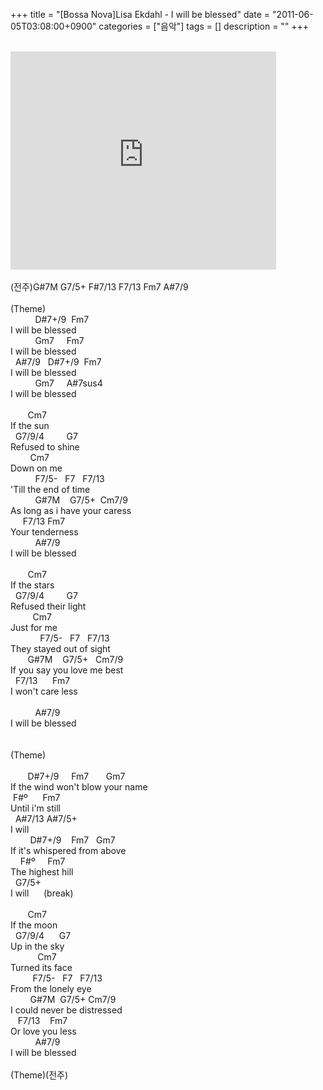 +++
title = "[Bossa Nova]Lisa Ekdahl - I will be blessed"
date = "2011-06-05T03:08:00+0900"
categories = ["음악"]
tags = []
description = ""
+++
<span class="copyright_entry" style="display:block;" title="[Bossa Nova]Lisa Ekdahl - I will be blessed@@**@@http://shed.egloos.com/3664487"></span>
<div>
 <br>
 <embed src="http://www.youtube.com/v/ysgBavOnJJA?version=3&amp;hl=ko_KR" type="application/x-shockwave-flash" width="425" height="349" allowscriptaccess="always" allowfullscreen="true">
 <br>
 <br>
</div>
<div>
 (전주)G#7M G7/5+ F#7/13 F7/13 Fm7 A#7/9
</div>
<div>
 &nbsp;
</div>
<div>
 (Theme)
</div>
<div>
 &nbsp;&nbsp; &nbsp; &nbsp; &nbsp; &nbsp;D#7+/9 &nbsp;Fm7&nbsp;
</div>
<div>
 I will be blessed&nbsp;
</div>
<div>
 &nbsp;&nbsp; &nbsp; &nbsp; &nbsp; &nbsp;Gm7 &nbsp; &nbsp; Fm7&nbsp;
</div>
<div>
 I will be blessed&nbsp;
</div>
<div>
 &nbsp;&nbsp;A#7/9 &nbsp; D#7+/9 &nbsp;Fm7&nbsp;
</div>
<div>
 I will be blessed&nbsp;
</div>
<div>
 &nbsp;&nbsp; &nbsp; &nbsp; &nbsp; &nbsp;Gm7 &nbsp; &nbsp; A#7sus4&nbsp;
</div>
<div>
 I will be blessed&nbsp;
</div>
<div>
 &nbsp;
</div>
<div>
 &nbsp;&nbsp; &nbsp; &nbsp; Cm7&nbsp;
</div>
<div>
 If the sun&nbsp;
</div>
<div>
 &nbsp;&nbsp;G7/9/4 &nbsp; &nbsp; &nbsp; &nbsp; G7&nbsp;
</div>
<div>
 Refused to shine&nbsp;
</div>
<div>
 &nbsp;&nbsp; &nbsp; &nbsp; &nbsp;Cm7&nbsp;
</div>
<div>
 Down on me&nbsp;
</div>
<div>
 &nbsp;&nbsp; &nbsp; &nbsp; &nbsp; &nbsp;F7/5- &nbsp; F7 &nbsp; F7/13 &nbsp; &nbsp; &nbsp;
</div>
<div>
 'Till the end of time&nbsp;
</div>
<div>
 &nbsp;&nbsp; &nbsp; &nbsp; &nbsp; &nbsp;G#7M &nbsp; &nbsp;G7/5+ &nbsp;Cm7/9&nbsp;
</div>
<div>
 As long as i have your caress&nbsp;
</div>
<div>
 &nbsp;&nbsp; &nbsp; F7/13 Fm7&nbsp;
</div>
<div>
 Your tenderness&nbsp;
</div>
<div>
 &nbsp;&nbsp; &nbsp; &nbsp; &nbsp; &nbsp;A#7/9&nbsp;
</div>
<div>
 I will be blessed&nbsp;
</div>
<div>
 &nbsp;
</div>
<div>
 &nbsp;&nbsp; &nbsp; &nbsp; Cm7&nbsp;
</div>
<div>
 If the stars&nbsp;
</div>
<div>
 &nbsp;&nbsp;G7/9/4 &nbsp; &nbsp; &nbsp; &nbsp; G7&nbsp;
</div>
<div>
 Refused their light&nbsp;
</div>
<div>
 &nbsp;&nbsp; &nbsp; &nbsp; &nbsp; Cm7&nbsp;
</div>
<div>
 Just for me&nbsp;
</div>
<div>
 &nbsp;&nbsp; &nbsp; &nbsp; &nbsp; &nbsp; &nbsp;F7/5- &nbsp; F7 &nbsp; F7/13 &nbsp; &nbsp; &nbsp;
</div>
<div>
 They stayed out of sight&nbsp;
</div>
<div>
 &nbsp;&nbsp; &nbsp; &nbsp; G#7M &nbsp; &nbsp;G7/5+ &nbsp; Cm7/9&nbsp;
</div>
<div>
 If you say you love me best&nbsp;
</div>
<div>
 &nbsp;&nbsp;F7/13 &nbsp; &nbsp; &nbsp;Fm7&nbsp;
</div>
<div>
 I won't care less &nbsp;
</div>
<div>
 <br>
</div>
<div>
 &nbsp;&nbsp; &nbsp; &nbsp; &nbsp; &nbsp;A#7/9&nbsp;
</div>
<div>
 I will be blessed&nbsp;
</div>
<div>
 &nbsp;
</div>
<div>
 &nbsp;
</div>
<div>
 (Theme)
</div>
<div>
 <br>
</div>
<div>
 &nbsp;&nbsp; &nbsp; &nbsp; D#7+/9 &nbsp; &nbsp; Fm7 &nbsp; &nbsp; &nbsp; Gm7&nbsp;
</div>
<div>
 If the wind won't blow your name&nbsp;
</div>
<div>
 &nbsp;F#º &nbsp; &nbsp; &nbsp;Fm7&nbsp;
</div>
<div>
 Until i'm still&nbsp;
</div>
<div>
 &nbsp;&nbsp;A#7/13 A#7/5+&nbsp;
</div>
<div>
 I will&nbsp;
</div>
<div>
 &nbsp;&nbsp; &nbsp; &nbsp; &nbsp;D#7+/9 &nbsp; &nbsp;Fm7 &nbsp; Gm7&nbsp;
</div>
<div>
 If it's whispered from above&nbsp;
</div>
<div>
 &nbsp;&nbsp; &nbsp;F#º &nbsp; &nbsp; Fm7&nbsp;
</div>
<div>
 The highest hill&nbsp;
</div>
<div>
 &nbsp;&nbsp;G7/5+&nbsp;
</div>
<div>
 I will &nbsp; &nbsp; &nbsp;(break)
</div>
<div>
 &nbsp;
</div>
<div>
 &nbsp;&nbsp; &nbsp; &nbsp; Cm7&nbsp;
</div>
<div>
 If the moon&nbsp;
</div>
<div>
 &nbsp;&nbsp;G7/9/4 &nbsp; &nbsp; &nbsp;G7&nbsp;
</div>
<div>
 Up in the sky&nbsp;
</div>
<div>
 &nbsp;&nbsp; &nbsp; &nbsp; &nbsp; &nbsp; Cm7&nbsp;
</div>
<div>
 Turned its face&nbsp;
</div>
<div>
 &nbsp;&nbsp; &nbsp; &nbsp; &nbsp; F7/5- &nbsp; F7 &nbsp; F7/13 &nbsp; &nbsp; &nbsp;
</div>
<div>
 From the lonely eye&nbsp;
</div>
<div>
 &nbsp;&nbsp; &nbsp; &nbsp; &nbsp;G#7M &nbsp;G7/5+ Cm7/9&nbsp;
</div>
<div>
 I could never be distressed&nbsp;
</div>
<div>
 &nbsp;&nbsp; F7/13 &nbsp; &nbsp;Fm7&nbsp;
</div>
<div>
 Or love you less&nbsp;
</div>
<div>
 &nbsp;&nbsp; &nbsp; &nbsp; &nbsp; &nbsp;A#7/9&nbsp;
</div>
<div>
 I will be blessed&nbsp;
</div>
<div>
 <br>
</div>
<div>
 (Theme)(전주)
</div>
<div>
 <br>
</div> 
<!--
       <rdf:RDF xmlns:rdf="http://www.w3.org/1999/02/22-rdf-syntax-ns#"
		    xmlns:dc="http://purl.org/dc/elements/1.1/"
		    xmlns:trackback="http://madskills.com/public/xml/rss/module/trackback/">
       <rdf:Description
	        rdf:about="http://shed.egloos.com/3664487"
	        dc:identifier="http://shed.egloos.com/3664487"
	        dc:title="[Bossa Nova]Lisa Ekdahl - I will be blessed"
	        trackback:ping="http://shed.egloos.com/tb/3664487"/>
       </rdf:RDF>
       -->

<ul></ul>